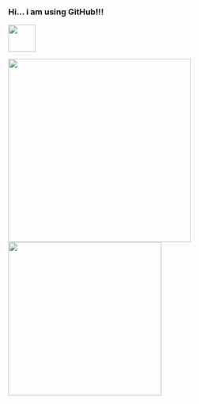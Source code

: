 ### Hi... i am using GitHub!!!

<div>

  <a href="https://www.linkedin.com/in/micael-borges-4613341a0/" target="_blank"><img height="55em" src="https://img.shields.io/badge/-LinkedIn-%230077B5?style=for-the-badge&logo=linkedin&logoColor=black" target="_blank"></a> 

  
<div>


<div>
  <img width="370"  src="https://github-readme-stats.vercel.app/api?username=yoskatista&show_icons=true&theme=dark"/>
  <img width="310" src="https://github-readme-stats.vercel.app/api/top-langs/?username=yoskatista&layout=compact&langs_count=7&theme=dark"/>
</div>



  





